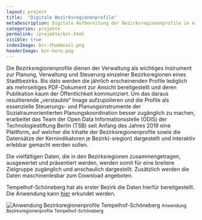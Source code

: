 ```yaml
---
layout: project
title:  "Digitale Bezirksregionenprofile"
metaDescription: Digitale Aufbereitung der Bezirksregionenprofile in einer Webanwendung.
categories: projekte
permalink: /projekte/bzr.html
visible: true
indexImage: bzr-thumbnail.png
headerImage: bzr-hero.png
---
```



Die Bezirksregionenprofile dienen der Verwaltung als wichtiges Instrument zur Planung, Verwaltung und Steuerung einzelner Bezirksregionen eines Stadtbezirks. Bis dato werden die jährlich erscheinenden Profile lediglich als mehrseitiges PDF-Dokument zur Ansicht bereitgestellt und deren Publikation kaum der Öffentlichkeit kommuniziert. Um das daraus resultierende „verstaubte“ Image aufzupolieren und die Profile als essenzielle Steuerungs- und Planungsinstrumente der Sozialraumorientierten Planungskoordination besser zugänglich zu machen, erarbeitet das Team der Open Data Informationsstelle (ODIS) der Technologiestiftung Berlin (TSB) seit Anfang des Jahres 2019 eine Plattform, auf welcher die Inhalte der Bezirksregionenprofile sowie die Datensätze der Kernindikatoren je Bezirk(-sregion) dargestellt und interaktiv erlebbar gemacht werden sollen.

Die vielfältigen Daten, die in den Bezirksregionen zusammengetragen, ausgewertet und präsentiert werden, werden somit für eine breitere Zielgruppe zugänglich und anschaulich dargestellt. Zusätzlich werden die Daten maschinenlesbar zum Download angeboten.

Tempelhof-Schöneberg hat als erster Bezirk die Daten hierfür bereitgestellt. Die Anwendung kann [hier](xxx.de) erkundet werden.

![Anwendung Bezirksregionenprofile Tempelhof-Schöneberg](/assets/images/bzr.png "Anwendung Bezirksregionenprofile Tempelhof-Schöneberg")
<small>Anwendung Bezirksregionenprofile Tempelhof-Schöneberg</small>